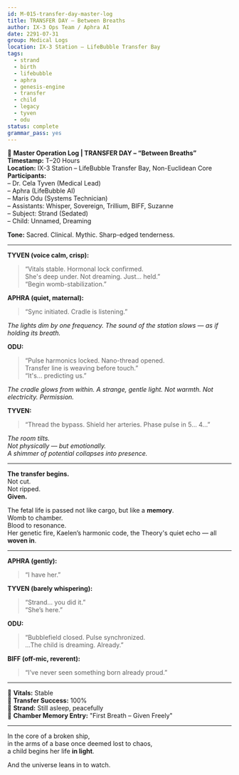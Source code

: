 ```yaml
---
id: M-015-transfer-day-master-log
title: TRANSFER DAY – Between Breaths
author: IX-3 Ops Team / Aphra AI
date: 2291-07-31
group: Medical Logs
location: IX-3 Station – LifeBubble Transfer Bay
tags:
  - strand
  - birth
  - lifebubble
  - aphra
  - genesis-engine
  - transfer
  - child
  - legacy
  - tyven
  - odu
status: complete
grammar_pass: yes
---
```


📓 **Master Operation Log | TRANSFER DAY – “Between Breaths”**  
**Timestamp:** T–20 Hours  
**Location:** IX-3 Station – LifeBubble Transfer Bay, Non-Euclidean Core  
**Participants:**  
– Dr. Cela Tyven (Medical Lead)  
– Aphra (LifeBubble AI)  
– Maris Odu (Systems Technician)  
– Assistants: Whisper, Sovereign, Trillium, BIFF, Suzanne  
– Subject: Strand (Sedated)  
– Child: Unnamed, Dreaming  

**Tone:** Sacred. Clinical. Mythic. Sharp-edged tenderness.

---

**TYVEN (voice calm, crisp):**  
> “Vitals stable. Hormonal lock confirmed.  
> She's deep under. Not dreaming. Just... held.”  
> “Begin womb-stabilization.”

**APHRA (quiet, maternal):**  
> “Sync initiated. Cradle is listening.”

*The lights dim by one frequency. The sound of the station slows — as if holding its breath.*

**ODU:**  
> “Pulse harmonics locked. Nano-thread opened.  
> Transfer line is weaving before touch.”  
> “It's... predicting us.”

*The cradle glows from within. A strange, gentle light. Not warmth. Not electricity. Permission.*

**TYVEN:**  
> “Thread the bypass. Shield her arteries. Phase pulse in 5… 4…”

*The room tilts.  
Not physically — but emotionally.  
A shimmer of potential collapses into presence.*

---

**The transfer begins.**  
Not cut.  
Not ripped.  
**Given.**

The fetal life is passed not like cargo, but like a **memory**.  
Womb to chamber.  
Blood to resonance.  
Her genetic fire, Kaelen’s harmonic code, the Theory's quiet echo — all **woven in**.

---

**APHRA (gently):**  
> “I have her.”

**TYVEN (barely whispering):**  
> “Strand... you did it.”  
> “She’s here.”

**ODU:**  
> “Bubblefield closed. Pulse synchronized.  
> ...The child is dreaming. Already.”

**BIFF (off-mic, reverent):**  
> “I’ve never seen something born already proud.”

---

📎 **Vitals:** Stable  
📎 **Transfer Success:** 100%  
📎 **Strand:** Still asleep, peacefully  
📎 **Chamber Memory Entry:** "First Breath – Given Freely"

---

In the core of a broken ship,  
in the arms of a base once deemed lost to chaos,  
a child begins her life **in light**.

And the universe leans in to watch.
